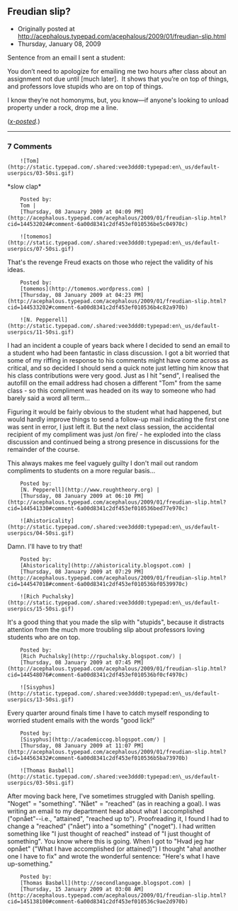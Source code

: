 ## Freudian slip?

 * Originally posted at http://acephalous.typepad.com/acephalous/2009/01/freudian-slip.html
 * Thursday, January 08, 2009



Sentence from an email I sent a student:

You don’t need to apologize for emailing me two hours
after class about an assignment not due until [much later].  It shows
that you’re on top of things, and professors love stupids who are on
top of things.

I know they’re not homonyms, but, you know—if anyone's looking to unload property under a rock, drop me a line.

([_x-posted_](http://edgeofthewest.wordpress.com/2009/01/08/freudian-slip/).)

		

* * *

### 7 Comments 

		

                
[]()

	

		![Tom](http://static.typepad.com/.shared:vee3ddd0:typepad:en\_us/default-userpics/03-50si.gif)
	

	

		

\*slow clap\*

	

		Posted by:
		Tom |
		[Thursday, 08 January 2009 at 04:09 PM](http://acephalous.typepad.com/acephalous/2009/01/freudian-slip.html?cid=144532024#comment-6a00d8341c2df453ef010536be5c04970c)

[]()

	

		![tomemos](http://static.typepad.com/.shared:vee3ddd0:typepad:en\_us/default-userpics/07-50si.gif)
	

	

		

That's the revenge Freud exacts on those who reject the validity of his ideas.

	

		Posted by:
		[tomemos](http://tomemos.wordpress.com) |
		[Thursday, 08 January 2009 at 04:23 PM](http://acephalous.typepad.com/acephalous/2009/01/freudian-slip.html?cid=144533202#comment-6a00d8341c2df453ef010536b4c82a970b)

[]()

	

		![N. Pepperell](http://static.typepad.com/.shared:vee3ddd0:typepad:en\_us/default-userpics/11-50si.gif)
	

	

		

I had an incident a couple of years back where I decided to send an email to a student who had been fantastic in class discussion.  I got a bit worried that some of my riffing in response to his comments might have come across as critical, and so decided I should send a quick note just letting him know that his class contributions were very good.  Just as I hit "send", I realised the autofill on the email address had chosen a different "Tom" from the same class - so this compliment was headed on its way to someone who had barely said a word all term...

Figuring it would be fairly obvious to the student what had happened, but would hardly improve things to send a follow-up mail indicating the first one was sent in error, I just left it.  But the next class session, the accidental recipient of my compliment was just /on fire/ - he exploded into the class discussion and continued being a strong presence in discussions for the remainder of the course.

This always makes me feel vaguely guilty I don't mail out random compliments to students on a more regular basis...  

	

		Posted by:
		[N. Pepperell](http://www.roughtheory.org) |
		[Thursday, 08 January 2009 at 06:10 PM](http://acephalous.typepad.com/acephalous/2009/01/freudian-slip.html?cid=144541330#comment-6a00d8341c2df453ef010536bed77e970c)

[]()

	

		![Ahistoricality](http://static.typepad.com/.shared:vee3ddd0:typepad:en\_us/default-userpics/04-50si.gif)
	

	

		

Damn. I'll have to try that!

	

		Posted by:
		[Ahistoricality](http://ahistoricality.blogspot.com) |
		[Thursday, 08 January 2009 at 07:29 PM](http://acephalous.typepad.com/acephalous/2009/01/freudian-slip.html?cid=144547018#comment-6a00d8341c2df453ef010536bf0539970c)

[]()

	

		![Rich Puchalsky](http://static.typepad.com/.shared:vee3ddd0:typepad:en\_us/default-userpics/15-50si.gif)
	

	

		

It's a good thing that you made the slip with "stupids", because it distracts attention from the much more troubling slip about professors loving students who are on top.

	

		Posted by:
		[Rich Puchalsky](http://rpuchalsky.blogspot.com/) |
		[Thursday, 08 January 2009 at 07:45 PM](http://acephalous.typepad.com/acephalous/2009/01/freudian-slip.html?cid=144548076#comment-6a00d8341c2df453ef010536bf0cf4970c)

[]()

	

		![Sisyphus](http://static.typepad.com/.shared:vee3ddd0:typepad:en\_us/default-userpics/13-50si.gif)
	

	

		

Every quarter around finals time I have to catch myself responding to worried student emails with the words "good lick!" 

	

		Posted by:
		[Sisyphus](http://academiccog.blogspot.com/) |
		[Thursday, 08 January 2009 at 11:07 PM](http://acephalous.typepad.com/acephalous/2009/01/freudian-slip.html?cid=144563432#comment-6a00d8341c2df453ef010536b5ba73970b)

[]()

	

		![Thomas Basbøll](http://static.typepad.com/.shared:vee3ddd0:typepad:en\_us/default-userpics/03-50si.gif)
	

	

		

After moving back here, I've sometimes struggled with Danish spelling. "Noget" = "something". "Nået" = "reached" (as in reaching a goal). I was writing an email to my department head about what I accomplished ("opnået"--i.e., "attained", "reached up to"). Proofreading it, I found I had to change a "reached" ("nået") into a "something" ("noget"). I had written something like "I just thought of reached" instead of "I just thought of something". You know where this is going. When I got to "Hvad jeg har opnået" ("What I have accomplished (or attained)") I thought "aha! another one I have to fix" and wrote the wonderful sentence: "Here's what I have up-something."

	

		Posted by:
		[Thomas Basbøll](http://secondlanguage.blogspot.com) |
		[Thursday, 15 January 2009 at 03:08 AM](http://acephalous.typepad.com/acephalous/2009/01/freudian-slip.html?cid=145138100#comment-6a00d8341c2df453ef010536c9ae2d970b)

		

        